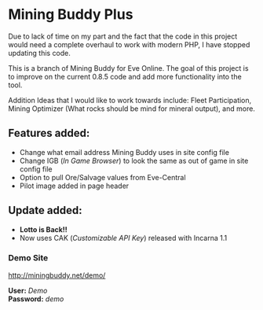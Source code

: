 # Mining Buddy Plus #

Due to lack of time on my part and the fact that the code in this project would need a complete overhaul to work with modern PHP, I have stopped updating this code.

This is a branch of Mining Buddy for Eve Online.  The goal of this project is to improve on the current 0.8.5 code and add more functionality into the tool.

Addition Ideas that I would like to work towards include:
Fleet Participation, Mining Optimizer (What rocks should be mind for mineral output), and more.

## **Features added:** ##
  * Change what email address Mining Buddy uses in site config file
  * Change IGB (_In Game Browser_) to look the same as out of game in site config file
  * Option to pull Ore/Salvage values from Eve-Central
  * Pilot image added in page header

## **Update added:** ##
  * **Lotto is Back!!**
  * Now uses CAK (_Customizable API Key_) released with Incarna 1.1


### Demo Site ###
http://miningbuddy.net/demo/

**User:** _Demo_<br>
<b>Password:</b> <i>demo</i>